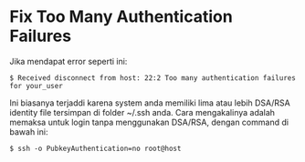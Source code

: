 # Fix Too Many Authentication Failures

Jika mendapat error seperti ini:

```
$ Received disconnect from host: 22:2 Too many authentication failures for your_user
```

Ini biasanya terjaddi karena system anda memiliki lima atau lebih DSA/RSA identity file tersimpan di folder ~/.ssh anda.
Cara mengakalinya adalah memaksa untuk login tanpa menggunakan DSA/RSA, dengan command di bawah ini:

```
$ ssh -o PubkeyAuthentication=no root@host
```
